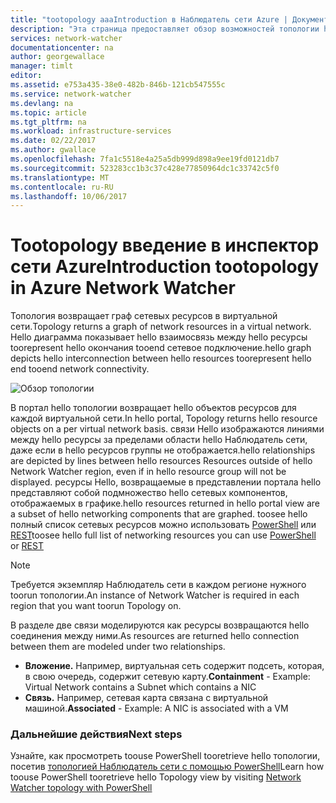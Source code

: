 ```yaml
---
title: "tootopology aaaIntroduction в Наблюдатель сети Azure | Документы Microsoft"
description: "Эта страница предоставляет обзор возможностей топологии hello Наблюдатель сети"
services: network-watcher
documentationcenter: na
author: georgewallace
manager: timlt
editor: 
ms.assetid: e753a435-38e0-482b-846b-121cb547555c
ms.service: network-watcher
ms.devlang: na
ms.topic: article
ms.tgt_pltfrm: na
ms.workload: infrastructure-services
ms.date: 02/22/2017
ms.author: gwallace
ms.openlocfilehash: 7fa1c5518e4a25a5db999d898a9ee19fd0121db7
ms.sourcegitcommit: 523283cc1b3c37c428e77850964dc1c33742c5f0
ms.translationtype: MT
ms.contentlocale: ru-RU
ms.lasthandoff: 10/06/2017
---
```

# <a name="introduction-tootopology-in-azure-network-watcher"></a><span data-ttu-id="59a89-103">Tootopology введение в инспектор сети Azure</span><span class="sxs-lookup"><span data-stu-id="59a89-103">Introduction tootopology in Azure Network Watcher</span></span>

<span data-ttu-id="59a89-104">Топология возвращает граф сетевых ресурсов в виртуальной сети.</span><span class="sxs-lookup"><span data-stu-id="59a89-104">Topology returns a graph of network resources in a virtual network.</span></span> <span data-ttu-id="59a89-105">Hello диаграмма показывает hello взаимосвязь между hello ресурсы toorepresent hello окончания tooend сетевое подключение.</span><span class="sxs-lookup"><span data-stu-id="59a89-105">hello graph depicts hello interconnection between hello resources toorepresent hello end tooend network connectivity.</span></span>

![Обзор топологии][1]

<span data-ttu-id="59a89-107">В портал hello топологии возвращает hello объектов ресурсов для каждой виртуальной сети.</span><span class="sxs-lookup"><span data-stu-id="59a89-107">In hello portal, Topology returns hello resource objects on a per virtual network basis.</span></span> <span data-ttu-id="59a89-108">связи Hello изображаются линиями между hello ресурсы за пределами области hello Наблюдатель сети, даже если в hello ресурсов группы не отображается.</span><span class="sxs-lookup"><span data-stu-id="59a89-108">hello relationships are depicted by lines between hello resources Resources outside of hello Network Watcher region, even if in hello resource group will not be displayed.</span></span> <span data-ttu-id="59a89-109">ресурсы Hello, возвращаемые в представлении портала hello представляют собой подмножество hello сетевых компонентов, отображаемых в графике.</span><span class="sxs-lookup"><span data-stu-id="59a89-109">hello resources returned in hello portal view are a subset of hello networking components that are graphed.</span></span> <span data-ttu-id="59a89-110">toosee hello полный список сетевых ресурсов можно использовать [PowerShell](network-watcher-topology-powershell.md) или [REST](network-watcher-topology-rest.md)</span><span class="sxs-lookup"><span data-stu-id="59a89-110">toosee hello full list of networking resources you can use [PowerShell](network-watcher-topology-powershell.md) or [REST](network-watcher-topology-rest.md)</span></span>

> [!NOTE]
> <span data-ttu-id="59a89-111">Требуется экземпляр Наблюдатель сети в каждом регионе нужного toorun топологии.</span><span class="sxs-lookup"><span data-stu-id="59a89-111">An instance of Network Watcher is required in each region that you want toorun Topology on.</span></span>

<span data-ttu-id="59a89-112">В разделе две связи моделируются как ресурсы возвращаются hello соединения между ними.</span><span class="sxs-lookup"><span data-stu-id="59a89-112">As resources are returned hello connection between them are modeled under two relationships.</span></span>

- <span data-ttu-id="59a89-113">**Вложение.** Например, виртуальная сеть содержит подсеть, которая, в свою очередь, содержит сетевую карту.</span><span class="sxs-lookup"><span data-stu-id="59a89-113">**Containment** - Example: Virtual Network contains a Subnet which contains a NIC</span></span>
- <span data-ttu-id="59a89-114">**Связь.** Например, сетевая карта связана с виртуальной машиной.</span><span class="sxs-lookup"><span data-stu-id="59a89-114">**Associated** - Example: A NIC is associated with a VM</span></span>

### <a name="next-steps"></a><span data-ttu-id="59a89-115">Дальнейшие действия</span><span class="sxs-lookup"><span data-stu-id="59a89-115">Next steps</span></span>

<span data-ttu-id="59a89-116">Узнайте, как просмотреть toouse PowerShell tooretrieve hello топологии, посетив [топологией Наблюдатель сети с помощью PowerShell](network-watcher-topology-powershell.md)</span><span class="sxs-lookup"><span data-stu-id="59a89-116">Learn how toouse PowerShell tooretrieve hello Topology view by visiting [Network Watcher topology with PowerShell](network-watcher-topology-powershell.md)</span></span>

<!--Image references-->

[1]: ./media/network-watcher-topology-overview/topology.png
